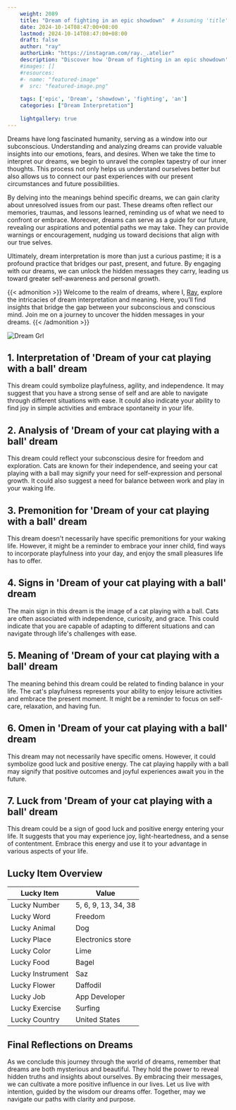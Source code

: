 ```yaml
---
    weight: 2089
    title: "Dream of fighting in an epic showdown"  # Assuming 'title' column exists
    date: 2024-10-14T08:47:00+08:00
    lastmod: 2024-10-14T08:47:00+08:00
    draft: false
    author: "ray"
    authorLink: "https://instagram.com/ray._.atelier"
    description: "Discover how 'Dream of fighting in an epic showdown' can interpret your future and uncover its significant meanings in your life."
    #images: []
    #resources:
    #- name: "featured-image"
    #  src: "featured-image.png"
    
    tags: ['epic', 'Dream', 'showdown', 'fighting', 'an']
    categories: ["Dream Interpretation"]
    
    lightgallery: true
---
```

    
Dreams have long fascinated humanity, serving as a window into our subconscious. Understanding and analyzing dreams can provide valuable insights into our emotions, fears, and desires. When we take the time to interpret our dreams, we begin to unravel the complex tapestry of our inner thoughts. This process not only helps us understand ourselves better but also allows us to connect our past experiences with our present circumstances and future possibilities.

By delving into the meanings behind specific dreams, we can gain clarity about unresolved issues from our past. These dreams often reflect our memories, traumas, and lessons learned, reminding us of what we need to confront or embrace. Moreover, dreams can serve as a guide for our future, revealing our aspirations and potential paths we may take. They can provide warnings or encouragement, nudging us toward decisions that align with our true selves.

Ultimately, dream interpretation is more than just a curious pastime; it is a profound practice that bridges our past, present, and future. By engaging with our dreams, we can unlock the hidden messages they carry, leading us toward greater self-awareness and personal growth.

{{< admonition >}}
Welcome to the realm of dreams, where I, [Ray](https://instagram.com/ray._.atelier), explore the intricacies of dream interpretation and meaning. Here, you’ll find insights that bridge the gap between your subconscious and conscious mind. Join me on a journey to uncover the hidden messages in your dreams.
{{< /admonition >}}

![Dream Grl](https://cdn.pixabay.com/photo/2017/11/02/03/35/gothic-2910057_1280.jpg "Dream Grl")

## 1. Interpretation of 'Dream of your cat playing with a ball' dream

   This dream could symbolize playfulness, agility, and independence. It may suggest that you have a strong sense of self and are able to navigate through different situations with ease. It could also indicate your ability to find joy in simple activities and embrace spontaneity in your life.

## 2. Analysis of 'Dream of your cat playing with a ball' dream

   This dream could reflect your subconscious desire for freedom and exploration. Cats are known for their independence, and seeing your cat playing with a ball may signify your need for self-expression and personal growth. It could also suggest a need for balance between work and play in your waking life.

## 3. Premonition for 'Dream of your cat playing with a ball' dream

   This dream doesn't necessarily have specific premonitions for your waking life. However, it might be a reminder to embrace your inner child, find ways to incorporate playfulness into your day, and enjoy the small pleasures life has to offer.

## 4. Signs in 'Dream of your cat playing with a ball' dream

   The main sign in this dream is the image of a cat playing with a ball. Cats are often associated with independence, curiosity, and grace. This could indicate that you are capable of adapting to different situations and can navigate through life's challenges with ease.

## 5. Meaning of 'Dream of your cat playing with a ball' dream

   The meaning behind this dream could be related to finding balance in your life. The cat's playfulness represents your ability to enjoy leisure activities and embrace the present moment. It might be a reminder to focus on self-care, relaxation, and having fun.

## 6. Omen in 'Dream of your cat playing with a ball' dream

   This dream may not necessarily have specific omens. However, it could symbolize good luck and positive energy. The cat playing happily with a ball may signify that positive outcomes and joyful experiences await you in the future.

## 7. Luck from 'Dream of your cat playing with a ball' dream

   This dream could be a sign of good luck and positive energy entering your life. It suggests that you may experience joy, light-heartedness, and a sense of contentment. Embrace this energy and use it to your advantage in various aspects of your life.

## Lucky Item Overview
| Lucky Item          | Value              |
|---------------|--------------------|
| Lucky Number        | 5, 6, 9, 13, 34, 38  |
| Lucky Word          | Freedom |
| Lucky Animal        | Dog |
| Lucky Place         | Electronics store     |
| Lucky Color         | Lime     |
| Lucky Food          | Bagel      |
| Lucky Instrument    | Saz |
| Lucky Flower        | Daffodil    |
| Lucky Job           | App Developer       |
| Lucky Exercise      | Surfing  |
| Lucky Country       | United States    |


##  Final Reflections on Dreams

As we conclude this journey through the world of dreams, remember that dreams are both mysterious and beautiful. They hold the power to reveal hidden truths and insights about ourselves. By embracing their messages, we can cultivate a more positive influence in our lives. Let us live with intention, guided by the wisdom our dreams offer. Together, may we navigate our paths with clarity and purpose.
